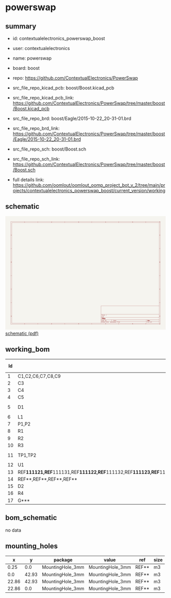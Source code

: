 # powerswap
 
## summary 
* id: contextualelectronics_powerswap_boost
* user: contextualelectronics
* name: powerswap
* board: boost
* repo: https://github.com/ContextualElectronics/PowerSwap
* src_file_repo_kicad_pcb: boost/Boost.kicad_pcb
* src_file_repo_kicad_pcb_link: https://github.com/ContextualElectronics/PowerSwap/tree/master/boost/Boost.kicad_pcb

* src_file_repo_brd: boost/Eagle/2015-10-22_20-31-01.brd
* src_file_repo_brd_link: https://github.com/ContextualElectronics/PowerSwap/tree/master/boost/Eagle/2015-10-22_20-31-01.brd
* src_file_repo_sch: boost/Boost.sch
* src_file_repo_sch_link: https://github.com/ContextualElectronics/PowerSwap/tree/master/boost/Boost.sch
* full details link: https://github.com/oomlout/oomlout_oomp_project_bot_v_2/tree/main/projects/contextualelectronics_powerswap_boost/current_version/working  

## schematic  
![](working_schematic_600.png)  
[schematic (pdf)](working_schematic.pdf) 























## working_bom
| Id | Designator | Footprint | Quantity | Designation | Supplier and ref |  | None | 
| --- | --- | --- | --- | --- | --- | --- | --- | 
| 1 | C1,C2,C6,C7,C8,C9 | C_1206_HandSoldering | 6 | 10U |  |  | [''] | 
| 2 | C3 | C_0805_HandSoldering | 1 | 1U |  |  | [''] | 
| 3 | C4 | C_0805_HandSoldering | 1 | 100nF |  |  | [''] | 
| 4 | C5 | C_0805_HandSoldering | 1 | 820pF |  |  | [''] | 
| 5 | D1 | SMA-SMB_Universal_Handsoldering | 1 | B340LA-13-F |  |  | [''] | 
| 6 | L1 | SRU1048 | 1 | SRU1048 |  |  | [''] | 
| 7 | P1,P2 | Pin_Header_Straight_1x02 | 2 | CONN_01X02 |  |  | [''] | 
| 8 | R1 | R_0805_HandSoldering | 1 | 57K6 |  |  | [''] | 
| 9 | R2 | R_0805_HandSoldering | 1 | 150K |  |  | [''] | 
| 10 | R3 | R_0805_HandSoldering | 1 | 39K |  |  | [''] | 
| 11 | TP1,TP2 | Measurement_Point_Square-SMD-Pad_Big | 2 | CONN_01X01 |  |  | [''] | 
| 12 | U1 | TPS61087 | 1 | TPS61087 |  |  | [''] | 
| 13 | REF**111121,REF**111131,REF**111122,REF**111132,REF**111123,REF**111133,REF**1111111,REF**1111121,REF**1111131,REF**1111112,REF**1111122,REF**1111132,REF**1111113,REF**1111123,REF**1111133,REF**1111114,REF**1111124,REF**1111134,REF**1111115,REF**1111125,REF**1111135,REF**1111116,REF**1111126,REF**1111136,REF**1111127,REF**1111137,REF**1111128,REF**1111138,REF**1111111,REF**1111113,REF**1111112,REF**1111116,REF**1111115,REF**1111114 | STITCH-VIA | 34 | STITCH-VIA |  |  | [''] | 
| 14 | REF**,REF**,REF**,REF** | MountingHole_3mm | 4 | MountingHole_3mm |  |  | [''] | 
| 15 | D2 | LED-0805 | 1 | LED |  |  | [''] | 
| 16 | R4 | R_0805_HandSoldering | 1 | 500 |  |  | [''] | 
| 17 | G*** | PS | 1 | LOGO |  |  | [''] | 


## bom_schematic
no data

## mounting_holes
| x | y | package | value | ref | size | 
| --- | --- | --- | --- | --- | --- | 
| 0.25 | 0.0 | MountingHole_3mm | MountingHole_3mm | REF** | m3 | 
| 0.0 | 42.93 | MountingHole_3mm | MountingHole_3mm | REF** | m3 | 
| 22.86 | 42.93 | MountingHole_3mm | MountingHole_3mm | REF** | m3 | 
| 22.86 | 0.0 | MountingHole_3mm | MountingHole_3mm | REF** | m3 | 


